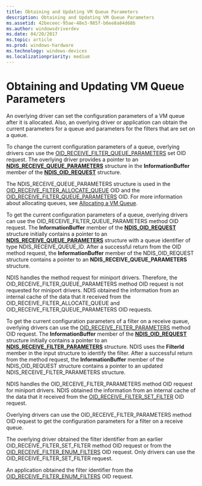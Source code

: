 ```yaml
---
title: Obtaining and Updating VM Queue Parameters
description: Obtaining and Updating VM Queue Parameters
ms.assetid: 42beceec-95ae-48e3-985f-b6ee8a84d68b
ms.author: windowsdriverdev
ms.date: 04/20/2017
ms.topic: article
ms.prod: windows-hardware
ms.technology: windows-devices
ms.localizationpriority: medium
---
```


# Obtaining and Updating VM Queue Parameters





An overlying driver can set the configuration parameters of a VM queue after it is allocated. Also, an overlying driver or application can obtain the current parameters for a queue and parameters for the filters that are set on a queue.

To change the current configuration parameters of a queue, overlying drivers can use the [OID\_RECEIVE\_FILTER\_QUEUE\_PARAMETERS](https://msdn.microsoft.com/library/windows/hardware/ff569794) set OID request. The overlying driver provides a pointer to an [**NDIS\_RECEIVE\_QUEUE\_PARAMETERS**](https://msdn.microsoft.com/library/windows/hardware/ff567211) structure in the **InformationBuffer** member of the [**NDIS\_OID\_REQUEST**](https://msdn.microsoft.com/library/windows/hardware/ff566710) structure.

The NDIS\_RECEIVE\_QUEUE\_PARAMETERS structure is used in the [OID\_RECEIVE\_FILTER\_ALLOCATE\_QUEUE](https://msdn.microsoft.com/library/windows/hardware/ff569784) OID and the [OID\_RECEIVE\_FILTER\_QUEUE\_PARAMETERS](https://msdn.microsoft.com/library/windows/hardware/ff569794) OID. For more information about allocating queues, see [Allocating a VM Queue](allocating-a-vm-queue.md).

To get the current configuration parameters of a queue, overlying drivers can use the OID\_RECEIVE\_FILTER\_QUEUE\_PARAMETERS method OID request. The **InformationBuffer** member of the [**NDIS\_OID\_REQUEST**](https://msdn.microsoft.com/library/windows/hardware/ff566710) structure initially contains a pointer to an [**NDIS\_RECEIVE\_QUEUE\_PARAMETERS**](https://msdn.microsoft.com/library/windows/hardware/ff567211) structure with a queue identifier of type NDIS\_RECEIVE\_QUEUE\_ID. After a successful return from the OID method request, the **InformationBuffer** member of the NDIS\_OID\_REQUEST structure contains a pointer to an **NDIS\_RECEIVE\_QUEUE\_PARAMETERS** structure.

NDIS handles the method request for miniport drivers. Therefore, the OID\_RECEIVE\_FILTER\_QUEUE\_PARAMETERS method OID request is not requested for miniport drivers. NDIS obtained the information from an internal cache of the data that it received from the OID\_RECEIVE\_FILTER\_ALLOCATE\_QUEUE and OID\_RECEIVE\_FILTER\_QUEUE\_PARAMETERS OID requests.

To get the current configuration parameters of a filter on a receive queue, overlying drivers can use the [OID\_RECEIVE\_FILTER\_PARAMETERS](https://msdn.microsoft.com/library/windows/hardware/ff569792) method OID request. The **InformationBuffer** member of the [**NDIS\_OID\_REQUEST**](https://msdn.microsoft.com/library/windows/hardware/ff566710) structure initially contains a pointer to an [**NDIS\_RECEIVE\_FILTER\_PARAMETERS**](https://msdn.microsoft.com/library/windows/hardware/ff567181) structure. NDIS uses the **FilterId** member in the input structure to identify the filter. After a successful return from the method request, the **InformationBuffer** member of the NDIS\_OID\_REQUEST structure contains a pointer to an updated NDIS\_RECEIVE\_FILTER\_PARAMETERS structure.

NDIS handles the OID\_RECEIVE\_FILTER\_PARAMETERS method OID request for miniport drivers. NDIS obtained the information from an internal cache of the data that it received from the [OID\_RECEIVE\_FILTER\_SET\_FILTER](https://msdn.microsoft.com/library/windows/hardware/ff569795) OID request.

Overlying drivers can use the OID\_RECEIVE\_FILTER\_PARAMETERS method OID request to get the configuration parameters for a filter on a receive queue.

The overlying driver obtained the filter identifier from an earlier OID\_RECEIVE\_FILTER\_SET\_FILTER method OID request or from the [OID\_RECEIVE\_FILTER\_ENUM\_FILTERS](https://msdn.microsoft.com/library/windows/hardware/ff569787) OID request. Only drivers can use the OID\_RECEIVE\_FILTER\_SET\_FILTER request.

An application obtained the filter identifier from the [OID\_RECEIVE\_FILTER\_ENUM\_FILTERS](https://msdn.microsoft.com/library/windows/hardware/ff569787) OID request.

 

 





